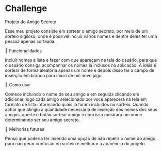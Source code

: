 # Challenge

Projeto do Amigo Secreto 

Esse meu projeto consiste em sortear o amigo secreto, por meio de um sorteio sigiloso, onde é possivel incluir vários nomes e dentre deles ter uma pessoa apenas sorteada.

🚀 Funcionalidades

Incluir nomes a lista e fazer com que apareçam na tela do usuário, para que o usuário consiga acompanhar os nomes já inclusos na aplicação.
A idéia é sortear de forma aleatória apenas um nome e depois disso ter o campo de inserção em branco para inicio de um novo jogo.

📌 Como usar

Comece incluindo o nome de seu amigo e em seguida clicando em adicionar, logo cada amigo selecionado por você aparecerá na tela
em formato de lista informando quais já foram incluidos no sorteio. Quando achar que atingiu a quantidade necessária de inserção dos 
nomes dos seus amigos, aperte o botão sortear amigo e com isso mostrará um nome determinando ser seu amigo secreto.

🎯 Melhorias futuras

Penso que poderia ter inserido uma  opção de não repetir o nome do amigo, para não gerar confusão no sorteio e melhorar a aparência do projeto.
